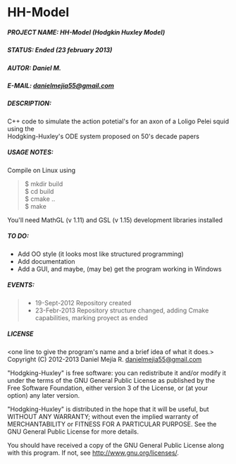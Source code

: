 HH-Model
========

##### PROJECT NAME:	HH-Model (Hodgkin Huxley Model)  
##### STATUS:		Ended (23 february 2013)    
##### AUTOR:		Daniel M.  
##### E-MAIL:		[danielmejia55@gmail.com](mailto:danielmejia55@gmail.com)  
##### DESCRIPTION:  
C++ code to simulate the action potetial's for an axon of a Loligo Pelei squid using the  
Hodgking-Huxley's ODE system proposed on 50's decade papers  

##### USAGE NOTES:  

Compile on Linux using  
> $ mkdir build  
> $ cd build  
> $ cmake ..  
> $ make  

You'll need MathGL (v 1.11) and GSL (v 1.15) development libraries installed  

##### TO DO:
* Add OO style (it looks most like structured programming)
* Add documentation
* Add a GUI, and maybe, (may be) get the program working in Windows

##### EVENTS:
>* 19-Sept-2012	Repository created 
>* 23-Febr-2013 Repository structure changed, adding Cmake capabilities, marking proyect as ended  

##### LICENSE
    
<one line to give the program's name and a brief idea of what it does.>
Copyright (C) 2012-2013  Daniel Mejía R. [danielmejia55@gmail.com](mailto:danielmejia55@gmail.com) 

"Hodgking-Huxley" is free software: you can redistribute it and/or modify
it under the terms of the GNU General Public License as published by
the Free Software Foundation, either version 3 of the License, or
(at your option) any later version.

"Hodgking-Huxley" is distributed in the hope that it will be useful,
but WITHOUT ANY WARRANTY; without even the implied warranty of
MERCHANTABILITY or FITNESS FOR A PARTICULAR PURPOSE.  See the
GNU General Public License for more details.

You should have received a copy of the GNU General Public License
along with this program.  If not, see <http://www.gnu.org/licenses/>.
